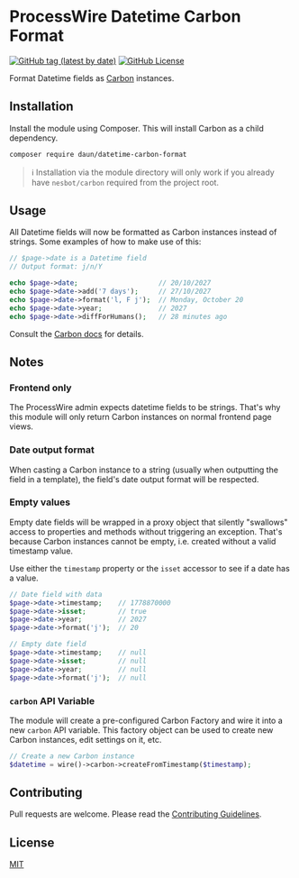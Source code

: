 # ProcessWire Datetime Carbon Format

[![GitHub tag (latest by date)](https://img.shields.io/github/v/tag/daun/processwire-datetime-carbon-format?color=97aab4&label=version)](https://github.com/daun/processwire-datetime-carbon-format/releases)
[![GitHub License](https://img.shields.io/github/license/daun/processwire-datetime-carbon-format?color=97aab4)](./LICENSE)

Format Datetime fields as [Carbon](https://carbon.nesbot.com/) instances.

## Installation

Install the module using Composer. This will install Carbon as a child dependency.

```bash
composer require daun/datetime-carbon-format
```

> ℹ️ Installation via the module directory will only work if you already have `nesbot/carbon` required from the project root.

## Usage

All Datetime fields will now be formatted as Carbon instances instead of strings. Some examples of how to make use of this:

```php
// $page->date is a Datetime field
// Output format: j/n/Y

echo $page->date;                    // 20/10/2027
echo $page->date->add('7 days');     // 27/10/2027
echo $page->date->format('l, F j');  // Monday, October 20
echo $page->date->year;              // 2027
echo $page->date->diffForHumans();   // 28 minutes ago
```

Consult the [Carbon docs](https://carbon.nesbot.com/docs/) for details.

## Notes

### Frontend only

The ProcessWire admin expects datetime fields to be strings. That's why this module will only return Carbon instances on normal frontend page views.

### Date output format

When casting a Carbon instance to a string (usually when outputting the field in a template), the field's date output format will be respected.

### Empty values

Empty date fields will be wrapped in a proxy object that silently "swallows" access to properties and methods without triggering an exception. That's because Carbon instances cannot be empty, i.e. created without a valid timestamp value.

Use either the `timestamp` property or the `isset` accessor to see if a date has a value.

```php
// Date field with data
$page->date->timestamp;    // 1778870000
$page->date->isset;        // true
$page->date->year;         // 2027
$page->date->format('j');  // 20

// Empty date field
$page->date->timestamp;    // null
$page->date->isset;        // null
$page->date->year;         // null
$page->date->format('j');  // null
```

### `carbon` API Variable

The module will create a pre-configured Carbon Factory and wire it into a new `carbon` API variable. This factory object can be used to create new Carbon instances, edit settings on it, etc.

```php
// Create a new Carbon instance
$datetime = wire()->carbon->createFromTimestamp($timestamp);
```

## Contributing

Pull requests are welcome. Please read the [Contributing Guidelines](./CONTRIBUTING.md).

## License

[MIT](./LICENSE)

